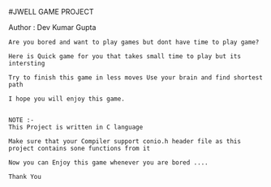 #JWELL  GAME  PROJECT


Author : Dev Kumar Gupta


    Are you bored and want to play games but dont have time to play game?
    
    Here is Quick game for you that takes small time to play but its intersting
    
    Try to finish this game in less moves Use your brain and find shortest path
    
    I hope you will enjoy this game.
   
    
    NOTE :-
    This Project is written in C language 

    Make sure that your Compiler support conio.h header file as this project contains sone functions from it

    Now you can Enjoy this game whenever you are bored ....

    Thank You

